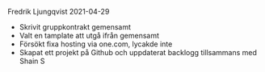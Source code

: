 Fredrik Ljungqvist
2021-04-29
* Skrivit gruppkontrakt gemensamt
* Valt en tamplate att utgå ifrån gemensamt
* Försökt fixa hosting via one.com, lycakde inte
* Skapat ett projekt på Github och uppdaterat backlogg tillsammans med Shain S
